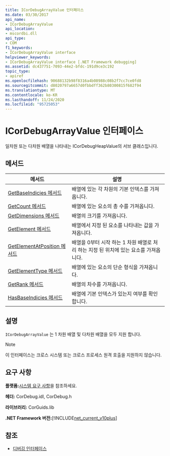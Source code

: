 ```yaml
---
title: ICorDebugArrayValue 인터페이스
ms.date: 03/30/2017
api_name:
- ICorDebugArrayValue
api_location:
- mscordbi.dll
api_type:
- COM
f1_keywords:
- ICorDebugArrayValue interface
helpviewer_keywords:
- ICorDebugArrayValue interface [.NET Framework debugging]
ms.assetid: dc437751-7093-44e2-bfdc-191d9ce3c192
topic_type:
- apiref
ms.openlocfilehash: 90688132b98f8316a4b08988c08b2f7cc7ce0fd8
ms.sourcegitcommit: d8020797a6657d0fbbdff362b80300815f682f94
ms.translationtype: MT
ms.contentlocale: ko-KR
ms.lasthandoff: 11/24/2020
ms.locfileid: "95725053"
---
```

# <a name="icordebugarrayvalue-interface"></a>ICorDebugArrayValue 인터페이스

일차원 또는 다차원 배열을 나타내는 ICorDebugHeapValue의 서브 클래스입니다.  
  
## <a name="methods"></a>메서드  
  
|메서드|설명|  
|------------|-----------------|  
|[GetBaseIndicies 메서드](icordebugarrayvalue-getbaseindicies-method.md)|배열에 있는 각 차원의 기본 인덱스를 가져옵니다.|  
|[GetCount 메서드](icordebugarrayvalue-getcount-method.md)|배열에 있는 요소의 총 수를 가져옵니다.|  
|[GetDimensions 메서드](icordebugarrayvalue-getdimensions-method.md)|배열의 크기를 가져옵니다.|  
|[GetElement 메서드](icordebugarrayvalue-getelement-method.md)|배열에서 지정 된 요소를 나타내는 값을 가져옵니다.|  
|[GetElementAtPosition 메서드](icordebugarrayvalue-getelementatposition-method.md)|배열을 0부터 시작 하는 1 차원 배열로 처리 하는 지정 된 위치에 있는 요소를 가져옵니다.|  
|[GetElementType 메서드](icordebugarrayvalue-getelementtype-method.md)|배열에 있는 요소의 단순 형식을 가져옵니다.|  
|[GetRank 메서드](icordebugarrayvalue-getrank-method.md)|배열의 차수를 가져옵니다.|  
|[HasBaseIndicies 메서드](icordebugarrayvalue-hasbaseindicies-method.md)|배열에 기본 인덱스가 있는지 여부를 확인 합니다.|  
  
## <a name="remarks"></a>설명  

 `ICorDebugArrayValue` 는 1 차원 배열 및 다차원 배열을 모두 지원 합니다.  
  
> [!NOTE]
> 이 인터페이스는 크로스 시스템 또는 크로스 프로세스 원격 호출을 지원하지 않습니다.  
  
## <a name="requirements"></a>요구 사항  

 **플랫폼:**[시스템 요구 사항](../../get-started/system-requirements.md)을 참조하세요.  
  
 **헤더:** CorDebug.idl, CorDebug.h  
  
 **라이브러리:** CorGuids.lib  
  
 **.NET Framework 버전:**[!INCLUDE[net_current_v10plus](../../../../includes/net-current-v10plus-md.md)]  
  
## <a name="see-also"></a>참조

- [디버깅 인터페이스](debugging-interfaces.md)
